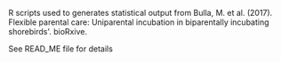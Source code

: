 R scripts used to generates statistical output from
Bulla, M. et al. (2017). Flexible parental care: Uniparental incubation in biparentally incubating shorebirds'. bioRxive. 

See READ_ME file for details
